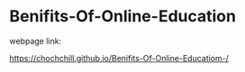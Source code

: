 # Benifits-Of-Online-Education
webpage link:

https://chochchill.github.io/Benifits-Of-Online-Educatiom-/
